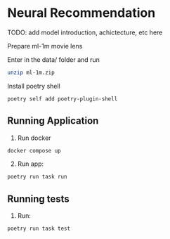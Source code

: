# Neural Recommendation

TODO: add model introduction, achictecture, etc here

Prepare ml-1m movie lens

Enter in the data/ folder and run

```bash
unzip ml-1m.zip
```

Install poetry shell
```bash
poetry self add poetry-plugin-shell
```

## Running Application

1. Run docker
```bash
docker compose up
```

2. Run app:
```bash
poetry run task run
```


## Running tests

1. Run:

```bash
poetry run task test
```

